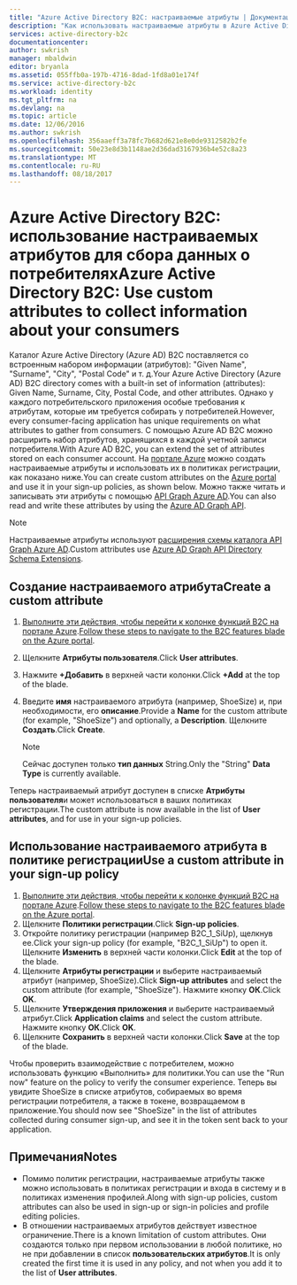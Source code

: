 ```yaml
---
title: "Azure Active Directory B2C: настраиваемые атрибуты | Документация Майкрософт"
description: "Как использовать настраиваемые атрибуты в Azure Active Directory B2C для сбора данных о потребителях."
services: active-directory-b2c
documentationcenter: 
author: swkrish
manager: mbaldwin
editor: bryanla
ms.assetid: 055ffb0a-197b-4716-8dad-1fd8a01e174f
ms.service: active-directory-b2c
ms.workload: identity
ms.tgt_pltfrm: na
ms.devlang: na
ms.topic: article
ms.date: 12/06/2016
ms.author: swkrish
ms.openlocfilehash: 356aaeff3a78fc7b682d621e8e0de9312582b2fe
ms.sourcegitcommit: 50e23e8d3b1148ae2d36dad3167936b4e52c8a23
ms.translationtype: MT
ms.contentlocale: ru-RU
ms.lasthandoff: 08/18/2017
---
```

# <a name="azure-active-directory-b2c-use-custom-attributes-to-collect-information-about-your-consumers"></a><span data-ttu-id="2b147-103">Azure Active Directory B2C: использование настраиваемых атрибутов для сбора данных о потребителях</span><span class="sxs-lookup"><span data-stu-id="2b147-103">Azure Active Directory B2C: Use custom attributes to collect information about your consumers</span></span>
<span data-ttu-id="2b147-104">Каталог Azure Active Directory (Azure AD) B2C поставляется со встроенным набором информации (атрибутов): "Given Name", "Surname", "City", "Postal Code" и т. д.</span><span class="sxs-lookup"><span data-stu-id="2b147-104">Your Azure Active Directory (Azure AD) B2C directory comes with a built-in set of information (attributes): Given Name, Surname, City, Postal Code, and other attributes.</span></span> <span data-ttu-id="2b147-105">Однако у каждого потребительского приложения особые требования к атрибутам, которые им требуется собирать у потребителей.</span><span class="sxs-lookup"><span data-stu-id="2b147-105">However, every consumer-facing application has unique requirements on what attributes to gather from consumers.</span></span> <span data-ttu-id="2b147-106">С помощью Azure AD B2C можно расширить набор атрибутов, хранящихся в каждой учетной записи потребителя.</span><span class="sxs-lookup"><span data-stu-id="2b147-106">With Azure AD B2C, you can extend the set of attributes stored on each consumer account.</span></span> <span data-ttu-id="2b147-107">На [портале Azure](https://portal.azure.com/) можно создать настраиваемые атрибуты и использовать их в политиках регистрации, как показано ниже.</span><span class="sxs-lookup"><span data-stu-id="2b147-107">You can create custom attributes on the [Azure portal](https://portal.azure.com/) and use it in your sign-up policies, as shown below.</span></span> <span data-ttu-id="2b147-108">Можно также читать и записывать эти атрибуты с помощью [API Graph Azure AD](active-directory-b2c-devquickstarts-graph-dotnet.md).</span><span class="sxs-lookup"><span data-stu-id="2b147-108">You can also read and write these attributes by using the [Azure AD Graph API](active-directory-b2c-devquickstarts-graph-dotnet.md).</span></span>

> [!NOTE]
> <span data-ttu-id="2b147-109">Настраиваемые атрибуты используют [расширения схемы каталога API Graph Azure AD](https://msdn.microsoft.com/library/azure/dn720459.aspx).</span><span class="sxs-lookup"><span data-stu-id="2b147-109">Custom attributes use [Azure AD Graph API Directory Schema Extensions](https://msdn.microsoft.com/library/azure/dn720459.aspx).</span></span>
> 
> 

## <a name="create-a-custom-attribute"></a><span data-ttu-id="2b147-110">Создание настраиваемого атрибута</span><span class="sxs-lookup"><span data-stu-id="2b147-110">Create a custom attribute</span></span>
1. <span data-ttu-id="2b147-111">[Выполните эти действия, чтобы перейти к колонке функций B2C на портале Azure](active-directory-b2c-app-registration.md#navigate-to-b2c-settings).</span><span class="sxs-lookup"><span data-stu-id="2b147-111">[Follow these steps to navigate to the B2C features blade on the Azure portal](active-directory-b2c-app-registration.md#navigate-to-b2c-settings).</span></span>
2. <span data-ttu-id="2b147-112">Щелкните **Атрибуты пользователя**.</span><span class="sxs-lookup"><span data-stu-id="2b147-112">Click **User attributes**.</span></span>
3. <span data-ttu-id="2b147-113">Нажмите **+Добавить** в верхней части колонки.</span><span class="sxs-lookup"><span data-stu-id="2b147-113">Click **+Add** at the top of the blade.</span></span>
4. <span data-ttu-id="2b147-114">Введите **имя** настраиваемого атрибута (например, ShoeSize) и, при необходимости, его **описание**.</span><span class="sxs-lookup"><span data-stu-id="2b147-114">Provide a **Name** for the custom attribute (for example, "ShoeSize") and optionally, a **Description**.</span></span> <span data-ttu-id="2b147-115">Щелкните **Создать**.</span><span class="sxs-lookup"><span data-stu-id="2b147-115">Click **Create**.</span></span>
   
   > [!NOTE]
   > <span data-ttu-id="2b147-116">Сейчас доступен только **тип данных** String.</span><span class="sxs-lookup"><span data-stu-id="2b147-116">Only the "String" **Data Type** is currently available.</span></span>
   > 
   > 

<span data-ttu-id="2b147-117">Теперь настраиваемый атрибут доступен в списке **Атрибуты пользователя**и может использоваться в ваших политиках регистрации.</span><span class="sxs-lookup"><span data-stu-id="2b147-117">The custom attribute is now available in the list of **User attributes**, and for use in your sign-up policies.</span></span>

## <a name="use-a-custom-attribute-in-your-sign-up-policy"></a><span data-ttu-id="2b147-118">Использование настраиваемого атрибута в политике регистрации</span><span class="sxs-lookup"><span data-stu-id="2b147-118">Use a custom attribute in your sign-up policy</span></span>
1. <span data-ttu-id="2b147-119">[Выполните эти действия, чтобы перейти к колонке функций B2C на портале Azure](active-directory-b2c-app-registration.md#navigate-to-b2c-settings).</span><span class="sxs-lookup"><span data-stu-id="2b147-119">[Follow these steps to navigate to the B2C features blade on the Azure portal](active-directory-b2c-app-registration.md#navigate-to-b2c-settings).</span></span>
2. <span data-ttu-id="2b147-120">Щелкните **Политики регистрации**.</span><span class="sxs-lookup"><span data-stu-id="2b147-120">Click **Sign-up policies**.</span></span>
3. <span data-ttu-id="2b147-121">Откройте политику регистрации (например B2C_1_SiUp), щелкнув ее.</span><span class="sxs-lookup"><span data-stu-id="2b147-121">Click your sign-up policy (for example, "B2C_1_SiUp") to open it.</span></span> <span data-ttu-id="2b147-122">Щелкните **Изменить** в верхней части колонки.</span><span class="sxs-lookup"><span data-stu-id="2b147-122">Click **Edit** at the top of the blade.</span></span>
4. <span data-ttu-id="2b147-123">Щелкните **Атрибуты регистрации** и выберите настраиваемый атрибут (например, ShoeSize).</span><span class="sxs-lookup"><span data-stu-id="2b147-123">Click **Sign-up attributes** and select the custom attribute (for example, "ShoeSize").</span></span> <span data-ttu-id="2b147-124">Нажмите кнопку **ОК**.</span><span class="sxs-lookup"><span data-stu-id="2b147-124">Click **OK**.</span></span>
5. <span data-ttu-id="2b147-125">Щелкните **Утверждения приложения** и выберите настраиваемый атрибут.</span><span class="sxs-lookup"><span data-stu-id="2b147-125">Click **Application claims** and select the custom attribute.</span></span> <span data-ttu-id="2b147-126">Нажмите кнопку **ОК**.</span><span class="sxs-lookup"><span data-stu-id="2b147-126">Click **OK**.</span></span>
6. <span data-ttu-id="2b147-127">Щелкните **Сохранить** в верхней части колонки.</span><span class="sxs-lookup"><span data-stu-id="2b147-127">Click **Save** at the top of the blade.</span></span>

<span data-ttu-id="2b147-128">Чтобы проверить взаимодействие с потребителем, можно использовать функцию «Выполнить» для политики.</span><span class="sxs-lookup"><span data-stu-id="2b147-128">You can use the "Run now" feature on the policy to verify the consumer experience.</span></span> <span data-ttu-id="2b147-129">Теперь вы увидите ShoeSize в списке атрибутов, собираемых во время регистрации потребителя, а также в токене, возвращаемом в приложение.</span><span class="sxs-lookup"><span data-stu-id="2b147-129">You should now see "ShoeSize" in the list of attributes collected during consumer sign-up, and see it in the token sent back to your application.</span></span>

## <a name="notes"></a><span data-ttu-id="2b147-130">Примечания</span><span class="sxs-lookup"><span data-stu-id="2b147-130">Notes</span></span>
* <span data-ttu-id="2b147-131">Помимо политик регистрации, настраиваемые атрибуты также можно использовать в политиках регистрации и входа в систему и в политиках изменения профилей.</span><span class="sxs-lookup"><span data-stu-id="2b147-131">Along with sign-up policies, custom attributes can also be used in sign-up or sign-in policies and profile editing policies.</span></span>
* <span data-ttu-id="2b147-132">В отношении настраиваемых атрибутов действует известное ограничение.</span><span class="sxs-lookup"><span data-stu-id="2b147-132">There is a known limitation of custom attributes.</span></span> <span data-ttu-id="2b147-133">Они создаются только при первом использовании в любой политике, но не при добавлении в список **пользовательских атрибутов**.</span><span class="sxs-lookup"><span data-stu-id="2b147-133">It is only created the first time it is used in any policy, and not when you add it to the list of **User attributes**.</span></span>

